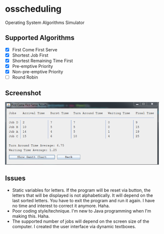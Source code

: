 # osscheduling
Operating System Algorithms Simulator

## Supported Algorithms
- [x] First Come First Serve
- [x] Shortest Job First
- [x] Shortest Remaining Time First
- [x] Pre-emptive Priority
- [x] Non-pre-emptive Priority
- [ ] Round Robin

## Screenshot
![alt tag](https://github.com/kurlp00/osscheduling/blob/master/screencap/Capture.PNG)

## Issues
- Static variables for letters. If the program will be reset via button, the letters that will be displayed is not alphabetically. It will depend on the last sorted letters. You have to exit the program and run it again. I have no time and interest to correct it anymore. Haha.
- Poor coding style/technique. I'm new to Java programming when I'm making this. Haha.
- The supported number of jobs will depend on the screen size of the computer. I created the user interface via dynamic textboxes.
